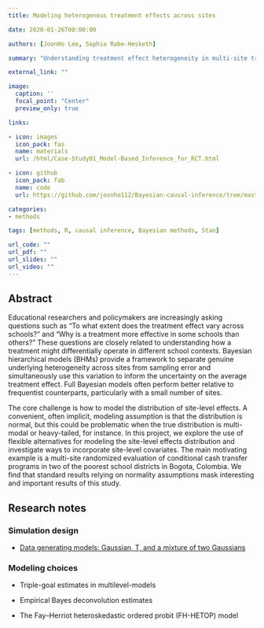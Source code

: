 ```yaml
---
title: Modeling heterogenous treatment effects across sites

date: 2020-01-26T00:00:00

authors: [JoonHo Lee, Sophia Rabe-Hesketh]

summary: "Understanding treatment effect heterogeneity in multi-site trials: A full Bayesian approach"

external_link: ""

image:
  caption: ''
  focal_point: "Center"
  preview_only: true

links:

- icon: images
  icon_pack: fas
  name: materials
  url: /html/Case-Study01_Model-Based_Inference_for_RCT.html

- icon: github
  icon_pack: fab
  name: code
  url: https://github.com/joonho112/Bayesian-causal-inference/tree/master

categories:
- methods

tags: [methods, R, causal inference, Bayesian methods, Stan]

url_code: ""
url_pdf: ""
url_slides: ""
url_video: ""
---
```


## Abstract 

Educational researchers and policymakers are increasingly asking questions such as “To what extent does the treatment effect vary across schools?” and “Why is a treatment more effective in some schools than others?” These questions are closely related to understanding how a treatment might differentially operate in different school contexts. Bayesian hierarchical models (BHMs) provide a framework to separate genuine underlying heterogeneity across sites from sampling error and simultaneously use this variation to inform the uncertainty on the average treatment effect. Full Bayesian models often perform better relative to frequentist counterparts, particularly with a small number of sites.

The core challenge is how to model the distribution of site-level effects. A convenient, often implicit, modeling assumption is that the distribution is normal, but this could be problematic when the true distribution is multi-modal or heavy-tailed, for instance. In this project, we explore the use of flexible alternatives for modeling the site-level effects distribution and investigate ways to incorporate site-level covariates. The main motivating example is a multi-site randomized evaluation of conditional cash transfer programs in two of the poorest school districts in Bogota, Colombia. We find that standard results relying on normality assumptions mask interesting and important results of this study.



## Research notes

### Simulation design

- [Data generating models: Gaussian, T, and a mixture of two Gaussians](/html/Simulation-data-generation.html)


### Modeling choices

- Triple-goal estimates in multilevel-models

- Empirical Bayes deconvolution estimates 

- The Fay–Herriot heteroskedastic ordered probit (FH-HETOP) model





